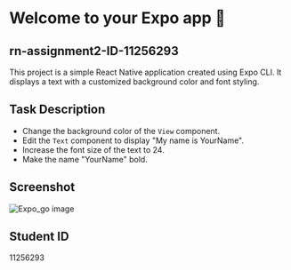 # Welcome to your Expo app 👋

## rn-assignment2-ID-11256293

This project is a simple React Native application created using Expo CLI. It displays a text with a customized background color and font styling.

## Task Description
- Change the background color of the `View` component.
- Edit the `Text` component to display "My name is YourName".
- Increase the font size of the text to 24.
- Make the name "YourName" bold.

## Screenshot
![Expo_go image](https://github.com/LouisaEco/rn-assignment2-11256293/assets/147488916/a20bd8f4-6aaa-4415-8f2b-a6b576a13e32)


## Student ID
11256293
